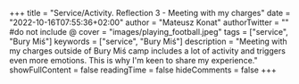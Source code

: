 +++
title = "Service/Activity. Reflection 3 - Meeting with my charges"
date = "2022-10-16T07:55:36+02:00"
author = "Mateusz Konat"
authorTwitter = "" #do not include @
cover = "images/playing_football.jpeg"
tags = ["service", "Bury Miś"]
keywords = ["service", "Bury Miś"]
description = "Meeting with my charges outside of Bury Miś camp includes a lot of activity and triggers even more emotions. This is why I'm keen to share my experience."
showFullContent = false
readingTime = false
hideComments = false
+++
